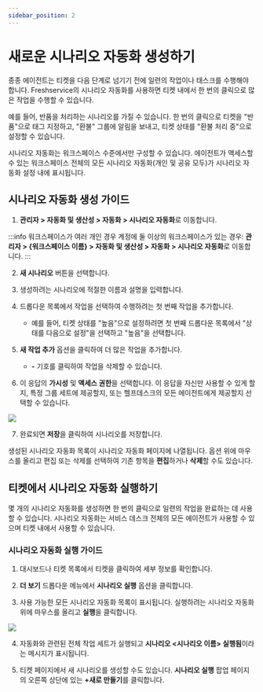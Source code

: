 ```yaml
---
sidebar_position: 2
---
```


# 새로운 시나리오 자동화 생성하기

종종 에이전트는 티켓을 다음 단계로 넘기기 전에 일련의 작업이나 태스크를 수행해야 합니다. Freshservice의 시나리오 자동화를 사용하면 티켓 내에서 한 번의 클릭으로 많은 작업을 수행할 수 있습니다.

예를 들어, 반품을 처리하는 시나리오를 가질 수 있습니다. 한 번의 클릭으로 티켓을 "반품"으로 태그 지정하고, "환불" 그룹에 알림을 보내고, 티켓 상태를 "환불 처리 중"으로 설정할 수 있습니다.

시나리오 자동화는 워크스페이스 수준에서만 구성할 수 있습니다. 에이전트가 액세스할 수 있는 워크스페이스 전체의 모든 시나리오 자동화(개인 및 공유 모두)가 시나리오 자동화 설정 내에 표시됩니다.

## 시나리오 자동화 생성 가이드

1. **관리자 > 자동화 및 생산성 > 자동화 > 시나리오 자동화**로 이동합니다.

:::info 워크스페이스가 여러 개인 경우
계정에 둘 이상의 워크스페이스가 있는 경우: **관리자 > &#123;워크스페이스 이름&#125; > 자동화 및 생산성 > 자동화 > 시나리오 자동화**로 이동합니다.
:::

2. **새 시나리오** 버튼을 선택합니다.

3. 생성하려는 시나리오에 적절한 이름과 설명을 입력합니다.

4. 드롭다운 목록에서 작업을 선택하여 수행하려는 첫 번째 작업을 추가합니다.
   - 예를 들어, 티켓 상태를 "높음"으로 설정하려면 첫 번째 드롭다운 목록에서 "상태를 다음으로 설정"을 선택하고 "높음"을 선택합니다.

5. **새 작업 추가** 옵션을 클릭하여 더 많은 작업을 추가합니다.
   - **-** 기호를 클릭하여 작업을 삭제할 수 있습니다.

6. 이 응답의 **가시성** 및 **액세스 권한**을 선택합니다. 이 응답을 자신만 사용할 수 있게 할지, 특정 그룹 세트에 제공할지, 또는 헬프데스크의 모든 에이전트에게 제공할지 선택할 수 있습니다.

<img src="https://s3.amazonaws.com/cdn.freshdesk.com/data/helpdesk/attachments/production/50006706608/original/r9d3BwXrXfBoG0DK8mmGmhvRkPIlGs2Kpw.png?1666269253"  />

7. 완료되면 **저장**을 클릭하여 시나리오를 저장합니다.

생성된 시나리오 자동화 목록이 시나리오 자동화 페이지에 나열됩니다. 옵션 위에 마우스를 올리고 편집 또는 삭제를 선택하여 기존 항목을 **편집**하거나 **삭제**할 수도 있습니다.

## 티켓에서 시나리오 자동화 실행하기

몇 개의 시나리오 자동화를 생성하면 한 번의 클릭으로 일련의 작업을 완료하는 데 사용할 수 있습니다. 시나리오 자동화는 서비스 데스크 전체의 모든 에이전트가 사용할 수 있으며 티켓 내에서 사용할 수 있습니다.

### 시나리오 자동화 실행 가이드

1. 대시보드나 티켓 목록에서 티켓을 클릭하여 세부 정보를 확인합니다.

2. **더 보기** 드롭다운 메뉴에서 **시나리오 실행** 옵션을 클릭합니다.

3. 사용 가능한 모든 시나리오 자동화 목록이 표시됩니다. 실행하려는 시나리오 자동화 위에 마우스를 올리고 **실행**을 클릭합니다.

<img src="https://s3.amazonaws.com/cdn.freshdesk.com/data/helpdesk/attachments/production/50006706577/original/AzLjGqac2NuRE2tcAkLgx3ilXAHB_RgPdA.png?1666269050"  />

4. 자동화와 관련된 전체 작업 세트가 실행되고 **시나리오 &lt;시나리오 이름&gt; 실행됨**이라는 메시지가 표시됩니다.

5. 티켓 페이지에서 새 시나리오를 생성할 수도 있습니다. **시나리오 실행** 팝업 페이지의 오른쪽 상단에 있는 **+새로 만들기**를 클릭합니다.